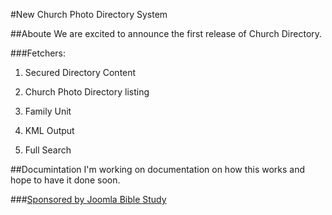 #New Church Photo Directory System

##Aboute
We are excited to announce the first release of Church Directory.

###Fetchers:
<ol>
<li><p>Secured Directory Content</p></li>
<li><p>Church Photo Directory listing</p></li>
<li><p>Family Unit</p></li>
<li><p>KML Output</p></li>
<li><p>Full Search</p></li>
</ol>

##Documintation
I'm working on documentation on how this works and hope to have it done soon.

###<a href="http://www.joomlabiblestudy.org" target="_blank" type="html">Sponsored by Joomla Bible Study</a>
